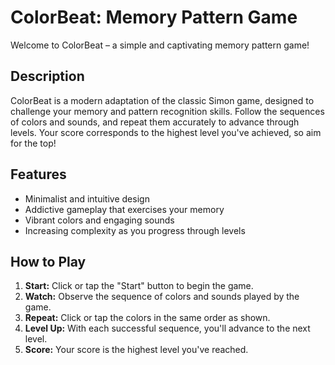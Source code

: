 # ColorBeat: Memory Pattern Game

Welcome to ColorBeat – a simple and captivating memory pattern game!

## Description

ColorBeat is a modern adaptation of the classic Simon game, designed to challenge your memory and pattern recognition skills. Follow the sequences of colors and sounds, and repeat them accurately to advance through levels. Your score corresponds to the highest level you've achieved, so aim for the top!

## Features

- Minimalist and intuitive design
- Addictive gameplay that exercises your memory
- Vibrant colors and engaging sounds
- Increasing complexity as you progress through levels

## How to Play

1. **Start:** Click or tap the "Start" button to begin the game.
2. **Watch:** Observe the sequence of colors and sounds played by the game.
3. **Repeat:** Click or tap the colors in the same order as shown.
4. **Level Up:** With each successful sequence, you'll advance to the next level.
5. **Score:** Your score is the highest level you've reached.